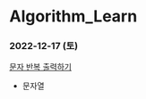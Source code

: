 # Algorithm_Learn
### 2022-12-17 (토)
[문자 반복 출력하기](https://school.programmers.co.kr/learn/courses/30/lessons/120825)
- 문자열
